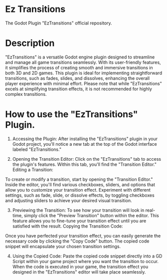 # Ez Transitions
The Godot Plugin "EzTransitions" official repository.

# Description
"EzTransitions" is a versatile Godot engine plugin designed to streamline and manage all game transitions seamlessly. With its user-friendly features, it simplifies the process of creating smooth and immersive transitions in both 3D and 2D games. This plugin is ideal for implementing straightforward transitions, such as fades, slides, and dissolves, enhancing the overall player experience with minimal effort.
Please note that while "EzTransitions" excels at simplifying transition effects, it is not recommended for highly complex transitions.

# How to use the "EzTransitions" Plugin.

1. Accessing the Plugin:
After installing the "EzTransitions" plugin in your Godot project, you'll notice a new tab at the top of the Godot interface labeled "EzTransitions."

2. Opening the Transition Editor:
Click on the "EzTransitions" tab to access the plugin's features. Within this tab, you'll find the "Transition Editor."
Editing a Transition:

To create or modify a transition, start by opening the "Transition Editor."
Inside the editor, you'll find various checkboxes, sliders, and options that allow you to customize your transition effect.
Experiment with different settings, such as fade, slide, or dissolve effects, by toggling checkboxes and adjusting sliders to achieve your desired visual transition.

3. Previewing the Transition:
To see how your transition will look in real-time, simply click the "Preview Transition" button within the editor.
This feature allows you to fine-tune your transition effect until you are satisfied with the result.
Copying the Transition Code:

Once you have perfected your transition effect, you can easily generate the necessary code by clicking the "Copy Code" button.
The copied code snippet will encapsulate your chosen transition settings.

4. Using the Copied Code:
Paste the copied code snippet directly into a GD Script within your game project where you want the transition to occur.
When the code is executed in your game, the transition effect you designed in the "EzTransitions" editor will take place seamlessly.
